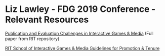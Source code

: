 # Liz Lawley - FDG 2019 Conference - Relevant Resources

[Publication and Evaluation Challenges in Interactive Games & Media](https://scholarworks.rit.edu/other/919/) (Full paper from RIT repository)

[RIT School of Interactive Games & Media Guidelines for Promotion & Tenure](IGM_school_promotion_and_tenure_guidelines.pdf)
